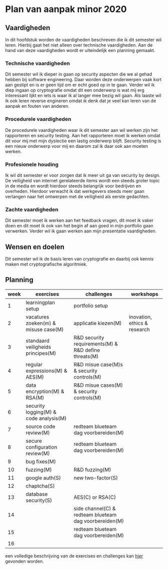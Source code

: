 # Plan van aanpak minor 2020

## Vaardigheden

In dit hoofdstuk worden de vaardigheden beschreven die ik dit semester wil leren. Hierbij gaat het niet alleen over technische vaardigheden. Aan de hand van deze vaardigheden wordt er uiteindelijk een planning gemaakt.

### Technische vaardigheden

Dit semester wil ik dieper in gaan op security aspecten die we al gehad hebben bij software engineering. Daar worden deze onderwerpen vaak kort aan gestipt en is er geen tijd om er echt goed op in te gaan. Verder wil ik diep ingaan op cryptografie omdat dit een onderwerp is wat mij erg interessant lijkt en iets is waar ik al langer mee bezig wil gaan. Als laaste wil ik ook leren reverse engineren omdat ik denk dat je veel kan leren van de aanpak en fouten van anderen.

### Procedurele vaardigheden

De procedurele vaardigheden waar ik dit semester aan wil werken zijn het rapporteren en security testing. Aan het rapporteren moet ik werken omdat dit voor mij met mijn dyslectie een lastig onderwerp blijft. Security testing is een nieuw onderwerp voor mij en daarom zal ik daar ook aan moeten werken.

### Profesionele houding

Ik wil dit semester er voor zorgen dat ik meer uit ga van security by design. De veiligheid van internet gerelateerde items wordt een steeds groter topic in de media en wordt hierdoor steeds belangrijk voor bedrijven en overheden. Hierdoor verwacht ik dat werkgevers steeds meer gaan verlangen naar het ontwerpen met de veiligheid als eerste gedachten.

### Zachte vaardigheden

Dit semester moet ik werken aan het feedback vragen, dit moet ik vaker doen en dit moet ik ook van het begin af aan goed in mijn portfolio gaan verwerken. Verder wil ik gaan werken aan mijn presentatie vaardigheden.

## Wensen en doelen

Dit semester wil ik de basis leren van cryptografie en daarbij ook kennis maken met cryptografische algoritmiek. 

## Planning

| week | exercises                              | challenges                                             | workshops                   |
| ---- | -------------------------------------- | ------------------------------------------------------ | --------------------------- |
| 1    | learningplan setup                     | portfolio setup                                        |
| 2    | vacatures zoeken(m) & misuse case(M)   | applicatie kiezen(M)                                   |inovation, ethics & research |
| 3    | standaard veiligheids principes(M)     | R&D security requirements(M) & R&D define threats(M)   |
| 4    | regular expressions(M) & AES(M)        | R&D misue case(M)s & security controls(M)              |
| 5    | data encryption(M) & RSA(M)            | R&D misue cases(M) & security controls(M)              |
| 6    | security logging(M) & code analysis(M) |                                                        |
| 7    | source code review(M)                  | redteam blueteam dag voorbereiden(M)                   |
| 8    | secure configuration review(M)         | redteam blueteam dag voorbereiden(M)                   |
| 9    | bug fixes(M)                           |                                                        |
| 10   | fuzzing(M)                             |  R&D fuzzing(M)                                        |
| 11   | google auth(S)                         |  new two-factor(S)                                     |
| 12   | chaptcha(S)                            |                                                        |
| 13   | database security(S)                   | AES(C)  or RSA(C)                                      |
| 14   |                                        | side channel(C) & redteam blueteam dag voorbereiden(M) |
| 15   |                                        | redteam blueteam dag voorbereiden(M)                   |
| 16   |                                        |                                                        |

een volledige beschrijving van de exercises en challenges kan [hier](https://fhict.instructure.com/courses/10171/pages/setting-up-a-learning-plan-and-portfolio?module_item_id=530526) gevonden worden.
